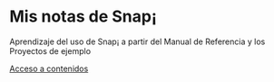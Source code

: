 # Mis notas de Snap¡
Aprendizaje del uso de Snap¡ a partir del Manual de Referencia y los Proyectos de ejemplo

[Acceso a contenidos]()
